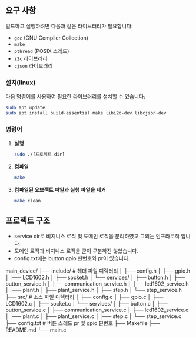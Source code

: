 ## 요구 사항

빌드하고 실행하려면 다음과 같은 라이브러리가 필요합니다:

- `gcc` (GNU Compiler Collection)
- `make`
- `pthread` (POSIX 스레드)
- `i2c` 라이브러리
- `cjson` 라이브러리

### 설치(linux)

다음 명령어를 사용하여 필요한 라이브러리를 설치할 수 있습니다:

   ```bash
   sudo apt update
   sudo apt install build-essential make libi2c-dev libcjson-dev
   ```

### 명령어

1. **실행**

   ```sh
   sudo ./[프로젝트 dir]
   
2. **컴파일**

   ```sh
   make

3. **컴파일된 오브젝트 파일과 실행 파일을 제거**

   ```sh
   make clean

## 프로젝트 구조

- service dir로 비지니스 로직 및 도메인 로직을 분리하였고 그외는 인프라로직 입니다.
- 도메인 로직과 비지니스 로직을 굳이 구분하진 않았습니다.
- config.txt에는 button gpio 핀번호와 pr이 있습니다.

main_device/
├── include/                      # 헤더 파일 디렉터리
│   ├── config.h
│   ├── gpio.h
│   ├── LCD1602.h
│   ├── socket.h
│   └── services/
│       ├── button.h
│       ├── button_service.h
│       ├── communication_service.h
│       ├── lcd1602_service.h
│       ├── plant.h
│       ├── plant_service.h
│       ├── step.h
│       └── step_service.h
├── src/                          # 소스 파일 디렉터리
│   ├── config.c
│   ├── gpio.c
│   ├── LCD1602.c
│   ├── socket.c
│   └── services/
│       ├── button.c
│       ├── button_service.c
│       ├── communication_service.c
│       ├── lcd1602_service.c
│       ├── plant.c
│       ├── plant_service.c
│       ├── step.c
│       └── step_service.c
├── config.txt                   # 버튼 스레드 pr 및 gpio 핀번호
├── Makefile
├── README.md
└── main.c
